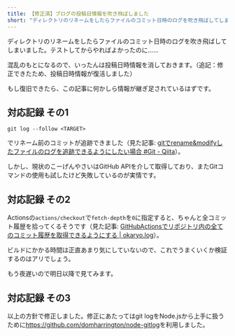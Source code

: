 ```yaml
---
title: 【修正済】ブログの投稿日情報を吹き飛ばしました
short: "ディレクトリのリネームをしたらファイルのコミット日時のログを吹き飛ばしてしまいました"
---
```


ディレクトリのリネームをしたらファイルのコミット日時のログを吹き飛ばしてしまいました。テストしてからやればよかったのに……

混乱のもとになるので、いったんは投稿日時情報を消しておきます。（追記：修正できたため、投稿日時情報が復活しました）

もし復旧できたら、この記事に何かしら情報が継ぎ足されているはずです。

## 対応記録 その1

```
git log --follow <TARGET>
```

でリネーム前のコミットが追跡できました（見た記事: [gitでrename&modifyしたファイルのログを追跡できるようにしたい場合 #Git - Qiita](https://qiita.com/yukimura1227/items/fbb076db61a2e43a32e3)）。

しかし、現状のこーげんやさいはGitHub APIを介して取得しており、またGitコマンドの使用も試したけど失敗しているのが実情です。

## 対応記録 その2

Actionsの`actions/checkout`で`fetch-depth`を`0`に指定すると、ちゃんと全コミット履歴を拾ってくるそうです（見た記事: [GitHubActionsでリポジトリ内の全てのコミット履歴を取得できるようにする | okaryo.log](https://blog.okaryo.io/20221004-allow-githut-actions-to-retrieve-all-commit-history)）。

ビルドにかかる時間は正直あまり気にしていないので、これでうまくいくか検証するのはアリでしょう。

もう夜遅いので明日以降で見てみます。

## 対応記録 その3

以上の方針で修正しました。修正にあたってはgit logをNode.jsから上手に扱うために<https://github.com/domharrington/node-gitlog>を利用しました。
